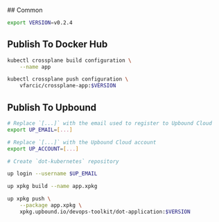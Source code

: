 ## Common

```bash
export VERSION=v0.2.4
```

## Publish To Docker Hub

```bash
kubectl crossplane build configuration \
    --name app

kubectl crossplane push configuration \
    vfarcic/crossplane-app:$VERSION
```

## Publish To Upbound

```bash
# Replace `[...]` with the email used to register to Upbound Cloud
export UP_EMAIL=[...]

# Replace `[...]` with the Upbound Cloud account
export UP_ACCOUNT=[...]

# Create `dot-kubernetes` repository

up login --username $UP_EMAIL

up xpkg build --name app.xpkg

up xpkg push \
    --package app.xpkg \
    xpkg.upbound.io/devops-toolkit/dot-application:$VERSION
```
